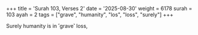 +++
title = 'Surah 103, Verses 2'
date = '2025-08-30'
weight = 6178
surah = 103
ayah = 2
tags = ["grave", "humanity", "los", "loss", "surely"]
+++

Surely humanity is in ˹grave˺ loss,